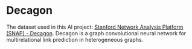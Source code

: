 # Decagon

The dataset used in this AI project: [Stanford Network Analysis Platform (SNAP) - Decagon](http://snap.stanford.edu/decagon/). Decagon is a graph convolutional neural network for multirelational link prediction in heterogeneous graphs.